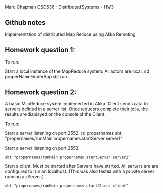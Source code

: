 
Marc Chapman
CSC536 - Distributed Systems - HW3

Github notes
------------
Implementation of distributed Map Reduce using Akka Remoting.

Homework question 1:
--------------------

To run:

Start a local instance of the MapReduce system.  All actors are local.
	cd properNameFinderApp
	sbt run

Homework question 2:
--------------------

A basic MapReduce system implemented in Akka. Client sends data to servers
defined in a server list. Once reducers complete their jobs, the results are
displayed on the console of the Client.

To run:

Start a server listening on port 2552.
	cd propernames
	sbt "propernames/runMain propernames.startServer server1"


Start a server listening on port 2553.

	sbt "propernames/runMain propernames.startServer server2"


Start a client. Must be started after Servers have started.  All servers are
are configured to run on localhost. (This was also tested with a private server
running as Server.)

	sbt "propernames/runMain propernames.startClient client" 

